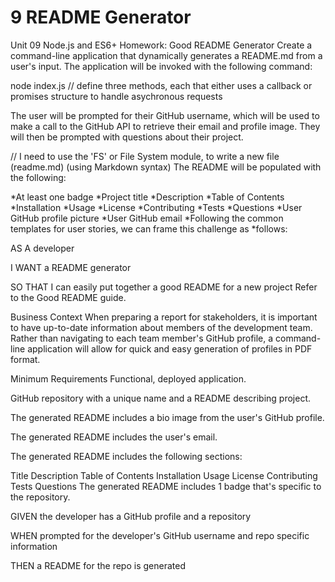 # 9 README Generator

Unit 09 Node.js and ES6+ Homework: Good README Generator
Create a command-line application that dynamically generates a README.md from a user's input. The application will be invoked with the following command:

node index.js
// define three methods, each that either uses a callback or promises structure to handle asychronous requests

The user will be prompted for their GitHub username, which will be used to make a call to the GitHub API to retrieve their email and profile image. They will then be prompted with questions about their project.

// I need to use the 'FS' or File System module, to write a new file (readme.md) (using Markdown syntax) The README will be populated with the following:

*At least one badge
*Project title
*Description
*Table of Contents
*Installation
*Usage
*License
*Contributing
*Tests
*Questions
*User GitHub profile picture
*User GitHub email
*Following the common templates for user stories, we can frame this challenge as *follows:

AS A developer

I WANT a README generator

SO THAT I can easily put together a good README for a new project
Refer to the Good README guide.

Business Context
When preparing a report for stakeholders, it is important to have up-to-date information about members of the development team. Rather than navigating to each team member's GitHub profile, a command-line application will allow for quick and easy generation of profiles in PDF format.

Minimum Requirements
Functional, deployed application.

GitHub repository with a unique name and a README describing project.

The generated README includes a bio image from the user's GitHub profile.

The generated README includes the user's email.

The generated README includes the following sections:

Title
Description
Table of Contents
Installation
Usage
License
Contributing
Tests
Questions
The generated README includes 1 badge that's specific to the repository.

GIVEN the developer has a GitHub profile and a repository

WHEN prompted for the developer's GitHub username and repo specific information

THEN a README for the repo is generated
